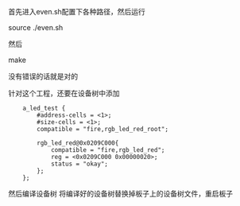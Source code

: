首先进入even.sh配置下各种路径，然后运行

source ./even.sh

然后

make

没有错误的话就是对的

针对这个工程，还要在设备树中添加
```
	a_led_test {
		#address-cells = <1>;
		#size-cells = <1>;
		compatible = "fire,rgb_led_red_root";
		
		rgb_led_red@0x0209C000{
			compatible = "fire,rgb_led_red";
			reg = <0x0209C000 0x00000020>;
			status = "okay";
		};
	};
```
然后编译设备树
将编译好的设备树替换掉板子上的设备树文件，重启板子
